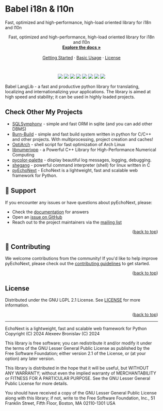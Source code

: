 # Babel i18n & l10n
<a id="readme-top"></a> 

Fast, optimized and high-performance, high-load oriented library for i18n and l10n

<div align="center">  
  <p align="center">
    Fast, optimized and high-performance, high-load oriented library for i18n and l10n
    <br />
    <a href="./docs/"><strong>Explore the docs »</strong></a>
    <br />
    <br />
    <a href="#getting-started">Getting Started</a>
    ·
    <a href="#usage-examples">Basic Usage</a>
    ·
    <a href="https://github.com/alexeev-prog/babel_i18n_lib/blob/main/LICENSE">License</a>
  </p>
</div>
<br>
<p align="center">
    <img src="https://img.shields.io/github/languages/top/alexeev-prog/babel_i18n_lib?style=for-the-badge">
    <img src="https://img.shields.io/github/languages/count/alexeev-prog/babel_i18n_lib?style=for-the-badge">
    <img src="https://img.shields.io/github/license/alexeev-prog/babel_i18n_lib?style=for-the-badge">
    <img src="https://img.shields.io/github/stars/alexeev-prog/babel_i18n_lib?style=for-the-badge">
    <img src="https://img.shields.io/github/issues/alexeev-prog/babel_i18n_lib?style=for-the-badge">
    <img src="https://img.shields.io/github/last-commit/alexeev-prog/babel_i18n_lib?style=for-the-badge">
    <img src="https://img.shields.io/pypi/l/babel_langlib?style=for-the-badge">
    <img src="https://img.shields.io/pypi/wheel/babel_langlib?style=for-the-badge">
</p>

Babel LangLib - a fast and productive python library for translating, localizing and internationalizing your applications. The library is aimed at high speed and stability; it can be used in highly loaded projects.

## Check Other My Projects

 + [SQLSymphony](https://github.com/alexeev-prog/SQLSymphony) - simple and fast ORM in sqlite (and you can add other DBMS)
 + [Burn-Build](https://github.com/alexeev-prog/burn-build) - simple and fast build system written in python for C/C++ and other projects. With multiprocessing, project creation and caches!
 + [OptiArch](https://github.com/alexeev-prog/optiarch) - shell script for fast optimization of Arch Linux
 + [libnumerixpp](https://github.com/alexeev-prog/libnumerixpp) - a Powerful C++ Library for High-Performance Numerical Computing
 + [pycolor-palette](https://github.com/alexeev-prog/pycolor-palette) - display beautiful log messages, logging, debugging.
 + [shegang](https://github.com/alexeev-prog/shegang) - powerful command interpreter (shell) for linux written in C
 + [pyEchoNext](https://github.com/alexeev-prog/pyEchoNext) - EchoNext is a lightweight, fast and scalable web framework for Python.

## 💬 Support
If you encounter any issues or have questions about pyEchoNext, please:

- Check the [documentation](https://alexeev-prog.github.io/pyEchoNext) for answers
- Open an [issue on GitHub](https://github.com/alexeev-prog/pyEchoNext/issues/new)
- Reach out to the project maintainers via the [mailing list](mailto:alexeev.dev@mail.ru)

<p align="right">(<a href="#readme-top">back to top</a>)</p>

## 🤝 Contributing
We welcome contributions from the community! If you'd like to help improve pyEchoNext, please check out the [contributing guidelines](https://github.com/alexeev-prog/pyEchoNext/blob/main/CONTRIBUTING.md) to get started.

<p align="right">(<a href="#readme-top">back to top</a>)</p>

## License
Distributed under the GNU LGPL 2.1 License. See [LICENSE](https://github.com/alexeev-prog/babel_i18n_lib/blob/main/LICENSE) for more information.

<p align="right">(<a href="#readme-top">back to top</a>)</p>

---

EchoNext is a lightweight, fast and scalable web framework for Python
Copyright (C) 2024  Alexeev Bronislav (C) 2024

This library is free software; you can redistribute it and/or
modify it under the terms of the GNU Lesser General Public
License as published by the Free Software Foundation; either
version 2.1 of the License, or (at your option) any later version.

This library is distributed in the hope that it will be useful,
but WITHOUT ANY WARRANTY; without even the implied warranty of
MERCHANTABILITY or FITNESS FOR A PARTICULAR PURPOSE.  See the GNU
Lesser General Public License for more details.

You should have received a copy of the GNU Lesser General Public
License along with this library; if not, write to the Free Software
Foundation, Inc., 51 Franklin Street, Fifth Floor, Boston, MA  02110-1301
USA
